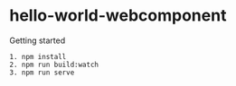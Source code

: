 # hello-world-webcomponent

Getting started

```
1. npm install
2. npm run build:watch
3. npm run serve
```
